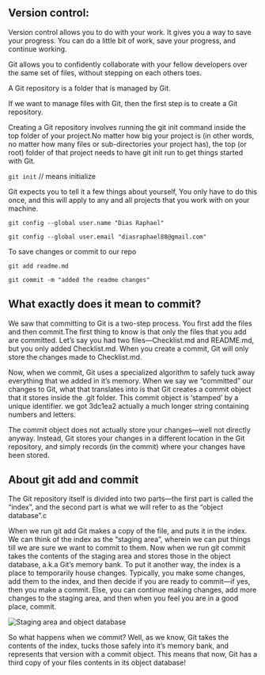 ## Version control:

Version control allows you to do with your work. It gives you a way to save your progress. You can do a little bit of work, save your progress, and continue working.

Git allows you to confidently collaborate with your fellow
developers over the same set of files, without stepping on each others toes.

A Git repository is a folder that is managed by Git.

If we want to manage files with Git, then the first step is to create a Git repository.

Creating a Git repository involves running the git init command inside the top folder of your project.No matter how big your project is (in other words, no matter how many files or
sub-directories your project has), the top (or root) folder of that project needs to have git init run to get things started with Git.

`git init` // means initialize

Git expects you to tell it a few things about yourself, You only have to do this once, and this will apply to any and all projects that you work with on your machine.

`git config --global user.name "Dias Raphael"`

`git config --global user.email "diasraphael88@gmail.com"`

To save changes or commit to our repo

`git add readme.md`

`git commit -m "added the readme changes"`

## What exactly does it mean to commit?

We saw that committing to Git is a two-step process. You first add the files and then commit.The first thing to know is that only the files that you add are committed. Let’s say you had two files—Checklist.md and README.md, but you only added Checklist.md. When you create a commit, Git will only store the changes made
to Checklist.md.

Now, when we commit, Git uses a specialized algorithm to safely tuck away everything that we added in it’s memory. When we say we “committed” our changes to Git, what that translates into is that Git creates a commit object that it stores inside the .git folder. This commit object is ‘stamped’ by a unique identifier. we got 3dc1ea2 actually a much longer string containing numbers and letters.

The commit object does not actually store your changes—well not directly anyway. Instead, Git stores your changes in a different location in the Git repository, and simply records (in the commit) where your changes have been stored.

## About git add and commit

The Git repository itself is divided into two parts—the first part is called the “index”, and the second part is what we will refer to as the “object database”.c

When we run git add <filename> Git makes a copy of the file, and puts it in the index. We can think of the index as the “staging area”, wherein we can put things till we are sure we want to commit to them. Now when we run git commit takes the contents of the staging area and stores those in the object database, a.k.a Git’s memory bank. To put it another way, the index is a place to temporarily house changes. Typically, you make some changes, add them to the index, and then decide if you are ready to commit—if
yes, then you make a commit. Else, you can continue making changes, add more changes to the staging area, and then when you feel you are in a good place, commit.

![Staging area and object database]("./images/object_database.png")

So what happens when we commit? Well, as we know, Git takes the contents of the index, tucks those safely into it’s memory bank, and represents that version with a commit object. This means that now, Git has a third copy of your files contents in its object database!
